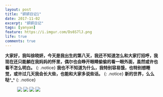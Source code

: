 ```yaml
---
layout: post
title: "妍妍日记1"
date: 2017-11-02
excerpt: "妍妍日记"
tags: [yanyan]
feature: https://i.imgur.com/Ds6S7lJ.png
life: true
comments: true
---
```


**大家好，我叫徐晓妍，今天是我出生的第八天，我还不知道怎么和大家打招呼，我现在还只能躺在我妈妈的怀里，偶尔也会睁开眼睛偷偷的看一眼外面，虽然或许也看不怎么明白。**
{: .notice}
**我也不不知道为什么，我特别容易饿，也特别想睡觉，或许过几天我会长大些，也能和大家多说些话。**
{: .notice}
**新的世界，么么哒^_^**
{: .notice}
<figure>
	<a href="{{ site.staticUrl }}/yanyan/image/IMG_1664.JPG"><img src="{{ site.staticUrl }}/yanyan/image/IMG_1664.JPG" /></a>
	<a href="{{ site.staticUrl }}/yanyan/image/IMG_1665.JPG"><img src="{{ site.staticUrl }}/yanyan/image/IMG_1665.JPG" /></a>
	<a href="{{ site.staticUrl }}/yanyan/image/IMG_1666.JPG"><img src="{{ site.staticUrl }}/yanyan/image/IMG_1666.JPG" /></a>
	<a href="{{ site.staticUrl }}/yanyan/image/IMG_1667.JPG"><img src="{{ site.staticUrl }}/yanyan/image/IMG_1667.JPG" /></a>
</figure>
